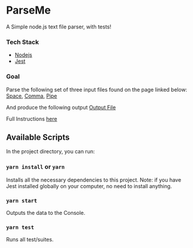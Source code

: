 # ParseMe
A Simple node.js text file parser, with tests!


### Tech Stack
- [Nodejs](https://nodejs.org/en/)
- [Jest](https://jestjs.io/)

### Goal
Parse the following set of three input files found on the page linked below:
[Space](https://s3.amazonaws.com/def-method/code-test/space.txt), [Comma](https://s3.amazonaws.com/def-method/code-test/comma.txt), [Pipe](https://s3.amazonaws.com/def-method/code-test/pipe.txt)

And produce the following output
[Output File](https://s3.amazonaws.com/def-method/code-test/target_output.txt)

Full Instructions [here](https://www.defmethod.com/code-test-1)


## Available Scripts

In the project directory, you can run:

### `yarn install` or `yarn`

Installs all the necessary dependencies to this project.
Note: if you have Jest installed globally on your computer, no need to install anything.


### `yarn start`

Outputs the data to the Console.


### `yarn test`

Runs all test/suites.
